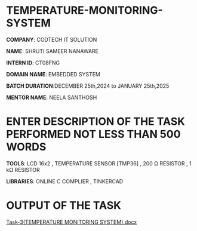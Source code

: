 # TEMPERATURE-MONITORING-SYSTEM

**COMPANY**: CODTECH IT SOLUTION

**NAME**: SHRUTI SAMEER NANAWARE

**INTERN ID**: CT08FNG

**DOMAIN NAME**: EMBEDDED SYSTEM

**BATCH DURATION**:DECEMBER 25th,2024 to JANUARY 25th,2025

**MENTOR NAME**: NEELA SANTHOSH

# ENTER DESCRIPTION OF THE TASK PERFORMED NOT LESS THAN 500 WORDS

**TOOLS**: LCD 16x2 , TEMPERATURE SENSOR [TMP36] , 200 Ω RESISTOR , 1 kΩ RESISTOR

**LIBRARIES**: ONLINE C COMPLIER , TINKERCAD

# OUTPUT OF THE TASK

[Task-3(TEMPERATURE MONITORING SYSTEM).docx](https://github.com/user-attachments/files/18306170/Task-3.TEMPERATURE.MONITORING.SYSTEM.docx)

